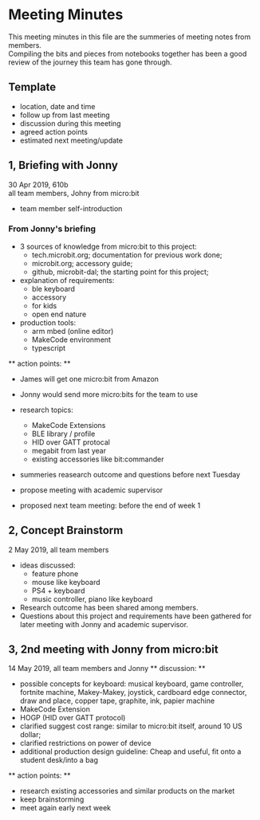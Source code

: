 # Meeting Minutes  

This meeting minutes in this file are the summeries of meeting notes from members.  
Compiling the bits and pieces from notebooks together has been a good review of the journey this team has gone through.

## Template
- location, date and time  
- follow up from last meeting
- discussion during this meeting
- agreed action points  
- estimated next meeting/update

## 1, Briefing with Jonny  
30 Apr 2019, 610b  
all team members, Johny from micro:bit  
- team member self-introduction
### From Jonny's briefing
- 3 sources of knowledge from micro:bit to this project:
    - tech.microbit.org; documentation for previous work done;
    - microbit.org; accessory guide;
    - github, microbit-dal; the starting point for this project;
- explanation of requirements:
    - ble keyboard
    - accessory
    - for kids
    - open end nature
- production tools:
    - arm mbed (online editor)
    - MakeCode environment
    - typescript  
    
** action points: **
- James will get one micro:bit from Amazon
- Jonny would send more micro:bits for the team to use
- research topics:
    - MakeCode Extensions
    - BLE library / profile
    - HID over GATT protocal
    - megabit from last year
    - existing accessories like bit:commander
- summeries reasearch outcome and questions before next Tuesday
- propose meeting with academic supervisor

- proposed next team meeting: before the end of week 1

## 2, Concept Brainstorm
2 May 2019, all team members
- ideas discussed:
    - feature phone
    - mouse like keyboard
    - PS4 + keyboard
    - music controller, piano like keyboard
- Research outcome has been shared among members.
- Questions about this project and requirements have been gathered for later meeting with Jonny and academic supervisor.  

## 3, 2nd meeting with Jonny from micro:bit
14 May 2019, all team members and Jonny
** discussion: **
- possible concepts for keyboard: musical keyboard, game controller, fortnite machine, Makey-Makey, joystick, cardboard edge connector, draw and place, copper tape, graphite, ink, papier machine
- MakeCode Extension
- HOGP (HID over GATT protocol) 
- clarified suggest cost range: similar to micro:bit itself, around 10 US dollar;
- clarified restrictions on power of device
- additional production design guideline: Cheap and useful, fit onto a student desk/into a bag

** action points: **
- research existing accessories and similar products on the market
- keep brainstorming 
- meet again early next week

